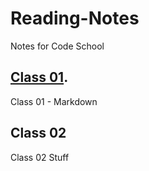 # Reading-Notes
Notes for Code School

## [Class 01](/Reading-Notes/Class01).

Class 01 - Markdown

## Class 02

Class 02 Stuff
